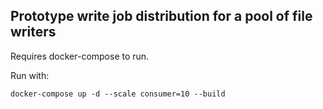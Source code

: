Prototype write job distribution for a pool of file writers
-----------------------------------------------------------

Requires docker-compose to run.

Run with:
```
docker-compose up -d --scale consumer=10 --build
```

